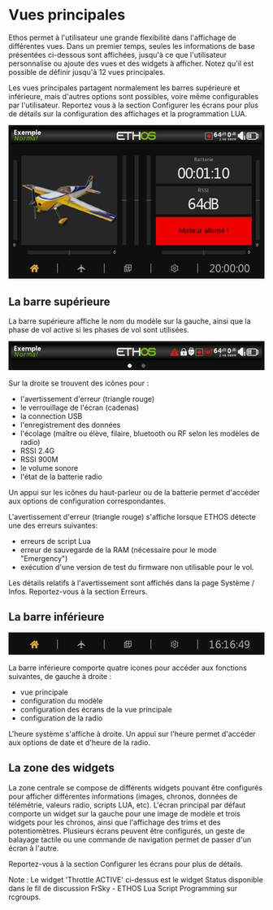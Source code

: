 # Vues principales

Ethos permet à l'utilisateur une grande flexibilité dans l'affichage de différentes vues. Dans un premier temps, seules les informations de base présentées ci-dessous sont affichées, jusqu'à ce que l'utilisateur personnalise ou ajoute des vues et des widgets à afficher. Notez qu'il est possible de définir jusqu'à 12 vues principales.

Les vues principales partagent normalement les barres supérieure et inférieure, mais d'autres options sont possibles, voire même configurables par l'utilisateur. Reportez vous à la section Configurer les écrans pour plus de détails sur la configuration des affichages et la programmation LUA.

![Exemple de vue principale](.gitbook/assets/mainview.png)

## La barre supérieure

La barre supérieure affiche le nom du modèle sur la gauche, ainsi que la phase de vol active si les phases de vol sont utilisées.

![Barre supérieure](.gitbook/assets/topbar.png)

Sur la droite se trouvent des icônes pour :

* l'avertissement d'erreur (triangle rouge)
* le verrouillage de l'écran (cadenas)
* la connection USB
* l'enregistrement des données
* l'écolage (maître ou élève, filaire, bluetooth ou RF selon les modèles de radio)
* RSSI 2.4G
* RSSI 900M
* le volume sonore
* l'état de la batterie radio

Un appui sur les icônes du haut-parleur ou de la batterie permet d'accéder aux options de configuration correspondantes.

L'avertissement d'erreur (triangle rouge) s'affiche lorsque ETHOS détecte une des erreurs suivantes:

* erreurs de script Lua
* erreur de sauvegarde de la RAM (nécessaire pour le mode "Emergency")
* exécution d'une version de test du firmware non utilisable pour le vol.

Les détails relatifs à l'avertissement sont affichés dans la page Système / Infos. Reportez-vous à la section Erreurs.

## La barre inférieure

![Barre inférieure](.gitbook/assets/bottombar.png)

La barre inférieure comporte quatre icones pour accéder aux fonctions suivantes, de gauche à droite :&#x20;

* vue principale
* configuration du modèle
* configuration des écrans de la vue principale
* configuration de la radio

L'heure système s'affiche à droite. Un appui sur l'heure permet d'accéder aux options de date et d'heure de la radio.

## La zone des widgets

La zone centrale se compose de différents widgets pouvant être configurés pour afficher différentes informations (images, chronos, données de télémétrie, valeurs radio, scripts LUA, etc). L'écran principal par défaut comporte un widget sur la gauche pour une image de modèle et trois widgets pour les chronos, ainsi que l'affichage des trims et des potentiomètres. Plusieurs écrans peuvent être configurés, un geste de balayage tactile ou une commande de navigation permet de passer d'un écran à l'autre.

Reportez-vous à la section Configurer les écrans pour plus de détails.

Note : Le widget 'Throttle ACTIVE' ci-dessus est le widget Status disponible dans le fil de discussion FrSky - ETHOS Lua Script Programming sur rcgroups.

